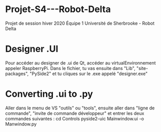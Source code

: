 # Projet-S4---Robot-Delta
Projet de session hiver 2020 Équipe 1 Université de Sherbrooke - Robot Delta


# Designer .UI
Pour accéder au designer de .ui de Qt, accéder au virtualEnvironnement appeler RaspberryPi.
Dans le fichier, tu vas ensuite dans "Lib", "site-packages", "PySide2"
et tu cliques sur le .exe appelé "designer.exe"

# Converting .ui to .py 
Aller dans le menu de VS "outils" ou "tools", ensuite aller dans "ligne de commande",
"invite de commande développeur" et entrer les deux commandes suivantes :
cd Controls
pyside2-uic Mainwindow.ui -o Manwindow.py